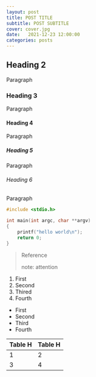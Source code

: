 ```yaml
---
layout: post
title: POST TITLE
subtitle: POST SUBTITLE
cover: cover.jpg
date:   2021-12-23 12:00:00
categories: posts
---
```


## Heading 2

Paragraph

### Heading 3

Paragraph

#### Heading 4

Paragraph

##### Heading 5

Paragraph

###### Heading 6

Paragraph

```c
#include <stdio.h>

int main(int argc, char **argv)
{
    printf("hello world\n");
    return 0;
}
```

> Reference
>
> note: attention

1. First
2. Second
3. Thired
4. Fourth

- First
- Second
- Third
- Fourth

| Table H | Table H |
| ------- | ------- |
| 1       | 2       |
| 3       | 4       |
